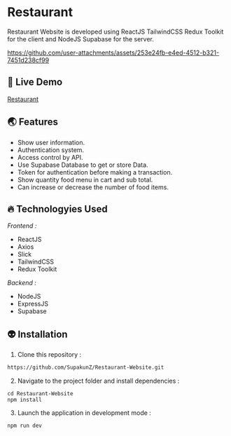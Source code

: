 # Restaurant
Restaurant Website is developed using ReactJS TailwindCSS Redux Toolkit for the client and NodeJS Supabase for the server.

https://github.com/user-attachments/assets/253e24fb-e4ed-4512-b321-7451d238cf99

## 🌈 Live Demo 
<a href='https://restaurantz.netlify.app/' target="_blank">Restaurant</a>

## 🌏 Features
  <ul>
      <li>Show user information.</li>
      <li>Authentication system.</li>
      <li>Access control by API.</li>
      <li>Use Supabase Database to get or store Data.</li>
      <li>Token for authentication before making a transaction.</li>
      <li>Show quantity food menu in cart and sub total.</li>
      <li>Can increase or decrease the number of food items.</li>
  </ul>

## 🔥 Technologyies Used
  <i>Frontend :</i>
  <ul>
      <li>ReactJS</li>
      <li>Axios</li>
      <li>Slick</li>
      <li>TailwindCSS</li>
      <li>Redux Toolkit</li>
  </ul>
  
  <i>Backend :</i>
  <ul>
      <li>NodeJS</li>
      <li>ExpressJS</li>  
      <li>Supabase</li>
  </ul>


## 👽 Installation

1. Clone this repository :

```bash
https://github.com/SupakunZ/Restaurant-Website.git
```

2. Navigate to the project folder and install dependencies :

```
cd Restaurant-Website
npm install
```

3. Launch the application in development mode :

```
npm run dev
```
